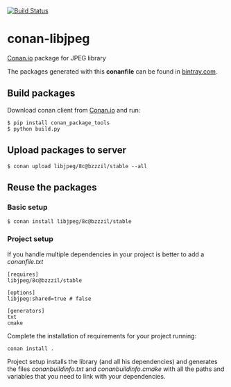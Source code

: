 [![Build Status](https://travis-ci.org/bzzzil/conan-libjpeg.svg)](https://travis-ci.org/bzzzil/conan-libjpeg)

conan-libjpeg
=============

[Conan.io](https://conan.io) package for JPEG library

The packages generated with this **conanfile** can be found in [bintray.com](https://bintray.com/bzzzil/conan/libjpeg:bzzzil/8c:stable).

Build packages
--------------

Download conan client from [Conan.io](https://conan.io) and run:

```
$ pip install conan_package_tools
$ python build.py
```

Upload packages to server
-------------------------

```
$ conan upload libjpeg/8c@bzzzil/stable --all
```

Reuse the packages
------------------

### Basic setup

```
$ conan install libjpeg/8c@bzzzil/stable
```

### Project setup

If you handle multiple dependencies in your project is better to add a *conanfile.txt*

```
[requires]
libjpeg/8c@bzzzil/stable

[options]
libjpeg:shared=true # false

[generators]
txt
cmake
```

Complete the installation of requirements for your project running:</small></span>

```
conan install .
```

Project setup installs the library (and all his dependencies) and generates the files *conanbuildinfo.txt* and *conanbuildinfo.cmake* with all the paths and variables that you need to link with your dependencies.
